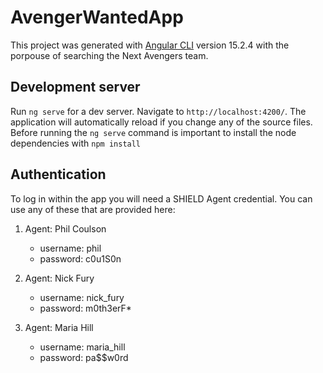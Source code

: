 # AvengerWantedApp

This project was generated with [Angular CLI](https://github.com/angular/angular-cli) version 15.2.4 with the porpouse of searching the Next Avengers team.

## Development server

Run `ng serve` for a dev server. Navigate to `http://localhost:4200/`. The application will automatically reload if you change any of the source files.
Before running the `ng serve` command is important to install the node dependencies with `npm install`
## Authentication
To log in within the app you will need a SHIELD Agent credential. You can use any of these that are provided here:

1. Agent: Phil Coulson
   - username: phil
   - password: c0u1S0n

2. Agent: Nick Fury
   - username: nick_fury
   - password: m0th3erF*

3. Agent: Maria Hill
   - username: maria_hill
   - password: pa$$w0rd